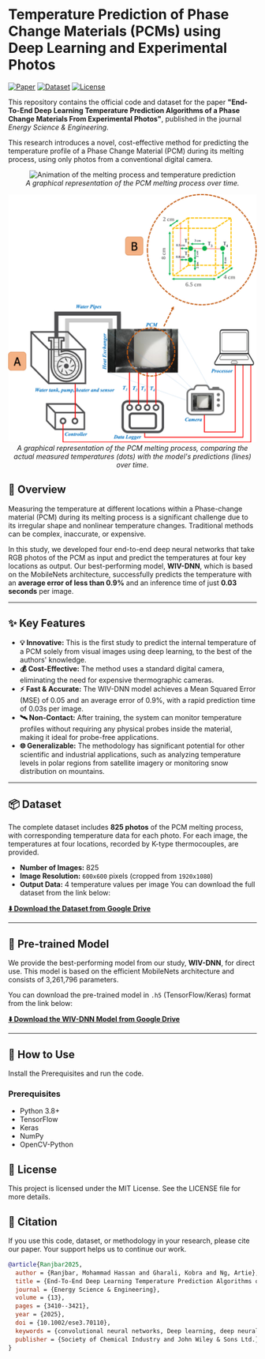 # Temperature Prediction of Phase Change Materials (PCMs) using Deep Learning and Experimental Photos

[![Paper](https://img.shields.io/badge/Paper-Energy%20Science%20%26%20Engineering-blue)](https://doi.org/10.1002/ese3.70110)
[![Dataset](https://img.shields.io/badge/Dataset-Available-green)](https://github.com/mhranjbar/CLRE/PCM)
[![License](https://img.shields.io/badge/License-MIT-yellow.svg)](https://opensource.org/licenses/MIT)

This repository contains the official code and dataset for the paper **"End-To-End Deep Learning Temperature Prediction Algorithms of a Phase Change Materials From Experimental Photos"**, published in the journal *Energy Science & Engineering*.

This research introduces a novel, cost-effective method for predicting the temperature profile of a Phase Change Material (PCM) during its melting process, using only photos from a conventional digital camera.

<p align="center">
  <img src="https://raw.githubusercontent.com/mhranjbar/CLRE/refs/heads/main/PCM/images/video_2025-07-12_18-28-32.gif" alt="Animation of the melting process and temperature prediction">
  <br>
  <em>A graphical representation of the PCM melting process over time.</em>
</p>

<p align="center">
  <img src="https://raw.githubusercontent.com/mhranjbar/CLRE/refs/heads/main/PCM/images/ese370110-fig-0001-m.jpg" alt=" melting process and temperature prediction">
  <br>
  <em>A graphical representation of the PCM melting process, comparing the actual measured temperatures (dots) with the model's predictions (lines) over time.</em>
</p>

## 📝 Overview

Measuring the temperature at different locations within a Phase-change material (PCM) during its melting process is a significant challenge due to its irregular shape and nonlinear temperature changes. Traditional methods can be complex, inaccurate, or expensive.

In this study, we developed four end-to-end deep neural networks that take RGB photos of the PCM as input and predict the temperatures at four key locations as output. Our best-performing model, **WIV-DNN**, which is based on the MobileNets architecture, successfully predicts the temperature with an **average error of less than 0.9%** and an inference time of just **0.03 seconds** per image.

---

## ✨ Key Features

- **💡 Innovative:** This is the first study to predict the internal temperature of a PCM solely from visual images using deep learning, to the best of the authors' knowledge.
- **💰 Cost-Effective:** The method uses a standard digital camera, eliminating the need for expensive thermographic cameras.
- **⚡️ Fast & Accurate:** The WIV-DNN model achieves a Mean Squared Error (MSE) of 0.05 and an average error of 0.9%, with a rapid prediction time of 0.03s per image.
- **🛰️ Non-Contact:** After training, the system can monitor temperature profiles without requiring any physical probes inside the material, making it ideal for probe-free applications.
- **🌐 Generalizable:** The methodology has significant potential for other scientific and industrial applications, such as analyzing temperature levels in polar regions from satellite imagery or monitoring snow distribution on mountains.

---

## 📦 Dataset

The complete dataset includes **825 photos** of the PCM melting process, with corresponding temperature data for each photo. For each image, the temperatures at four locations, recorded by K-type thermocouples, are provided.

- **Number of Images:** 825
- **Image Resolution:** `600x600` pixels (cropped from `1920x1080`) 
- **Output Data:** 4 temperature values per image 
You can download the full dataset from the link below:

[**⬇️ Download the Dataset from Google Drive**](https://drive.google.com/file/d/1xxXln1PPOgPzk92ylIBm3hpi0Wk3XnxO/view?usp=sharing)

---

## 🤖 Pre-trained Model

We provide the best-performing model from our study, **WIV-DNN**, for direct use. This model is based on the efficient MobileNets architecture and consists of 3,261,796 parameters.

You can download the pre-trained model in `.h5` (TensorFlow/Keras) format from the link below:

[**⬇️ Download the WIV-DNN Model from Google Drive**](https://drive.google.com/file/d/1_wxrKXV9GO6zASgb4sceZsB7cvXctlma/view?usp=sharing)

---

## 🚀 How to Use

Install the Prerequisites and run the code.

### Prerequisites
- Python 3.8+
- TensorFlow
- Keras
- NumPy
- OpenCV-Python

## 📄 License
This project is licensed under the MIT License. See the LICENSE file for more details.

## 📜 Citation
If you use this code, dataset, or methodology in your research, please cite our paper. Your support helps us to continue our work.
```bibtex
@article{Ranjbar2025,
  author = {Ranjbar, Mohammad Hassan and Gharali, Kobra and Ng, Artie},
  title = {End-To-End Deep Learning Temperature Prediction Algorithms of a Phase Change Materials From Experimental Photos},
  journal = {Energy Science & Engineering},
  volume = {13},
  pages = {3410--3421},
  year = {2025},
  doi = {10.1002/ese3.70110},
  keywords = {convolutional neural networks, Deep learning, deep neural networks, experimental pictures, phase change material, temperature measurements},
  publisher = {Society of Chemical Industry and John Wiley & Sons Ltd.}
}


